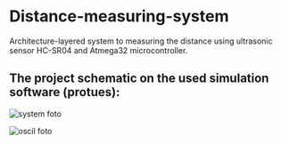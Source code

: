 # Distance-measuring-system
Architecture-layered system to measuring the distance using ultrasonic sensor HC-SR04 and Atmega32 microcontroller.

## The project schematic on the used simulation software (protues):
![system foto](https://user-images.githubusercontent.com/104661871/216325167-4b6ef311-55bb-47c1-96f1-0fae5cf7e6ca.png)

![oscil foto](https://user-images.githubusercontent.com/104661871/216325340-370d3c8d-ca3b-4337-9d2f-876981c42b06.png)
